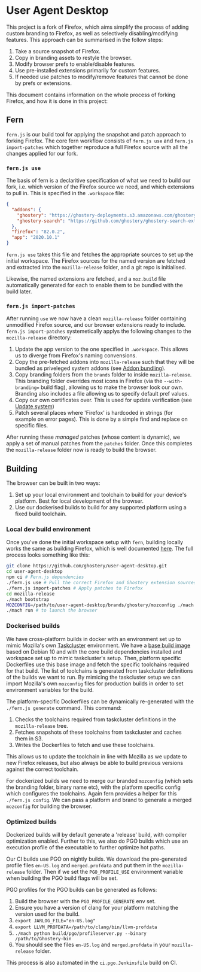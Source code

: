 # User Agent Desktop

This project is a fork of Firefox, which aims simplify the process of adding custom branding to
Firefox, as well as selectively disabling/modifying features. This approach can be summarised in
the follow steps:

1.  Take a source snapshot of Firefox.
2.  Copy in branding assets to restyle the browser.
3.  Modify browser prefs to enable/disable features.
4.  Use pre-installed extensions primarily for custom features.
5.  If needed use patches to modify/remove features that cannot be done by prefs or extensions.

This document contains information on the whole process of forking Firefox, and how it is done in
this project:

## Fern

`fern.js` is our build tool for applying the snapshot and patch approach to forking Firefox. The
core fern workflow consists of `fern.js use` and `fern.js import-patches` which together reproduce
a full Firefox source with all the changes applied for our fork.

### `fern.js use`

The basis of fern is a declaritive specification of what we need to build our fork, i.e. which version
of the Firefox source we need, and which extensions to pull in. This is specified in the
`.workspace` file:

```json
{
  "addons": {
    "ghostery": "https://ghostery-deployments.s3.amazonaws.com/ghostery-extension/8.5.4.5bf5c45f/ghostery-firefox-v8.5.4.zip",
    "ghostery-search": "https://github.com/ghostery/ghostery-search-extension/releases/download/v0.1.12/ghostery_search-0.1.12.zip"
  },
  "firefox": "82.0.2",
  "app": "2020.10.1"
}
```

`fern.js use` takes this file and fetches the appropriate sources to set up the initial workspace.
The Firefox sources for the named version are fetched and extracted into the `mozilla-release`
folder, and a git repo is initialised.

Likewise, the named extensions are fetched, and a `moz.build` file automatically generated for each
to enable them to be bundled with the build later.

### `fern.js import-patches`

After running `use` we now have a clean `mozilla-release` folder containing unmodified Firefox source,
and our browser extensions ready to include. `fern.js import-patches` systemetically applys the
following changes to the `mozilla-release` directory:

1.  Update the app version to the one specified in `.workspace`. This allows us to diverge from
    Firefox's naming convensions.
2.  Copy the pre-fetched addons into `mozilla-release` such that they will be bundled as priveleged
    system addons (see [Addon bundling](./addon-bundling.md)).
3.  Copy branding folders from the `brands` folder to inside `mozilla-release`. This branding folder
    overrides most icons in Firefox (via the `--with-branding=` build flag), allowing us to make the
    browser look our own. Branding also includes a file allowing us to specify default pref values.
4.  Copy our own certificates over. This is used for update verification (see [Update system](./update-system.md))
5.  Patch several places where 'Firefox' is hardcoded in strings (for example on error pages). This
    is done by a simple find and replace on specific files.

After running these _managed_ patches (whose content is dynamic), we apply a set of manual patches
from the `patches` folder. Once this completes the `mozilla-release` folder now is ready to build
the browser.

## Building

The browser can be built in two ways:

1.  Set up your local environment and toolchain to build for your device's platform. Best for local
    development of the browser.
2.  Use our dockerised builds to build for any supported platform using a fixed build toolchain.

### Local dev build environment

Once you've done the initial workspace setup with `fern`, building locally works the same as
building Firefox, which is well documented [here](https://firefox-source-docs.mozilla.org/setup/index.html). The full process looks something like this:

```sh
git clone https://github.com/ghostery/user-agent-desktop.git
cd user-agent-desktop
npm ci # Fern.js dependencies
./fern.js use # Pull the correct Firefox and Ghostery extension sources
./fern.js import-patches # Apply patches to Firefox
cd mozilla-release
./mach bootstrap
MOZCONFIG=/path/to/user-agent-desktop/brands/ghostery/mozconfig ./mach build # start build
./mach run # to launch the browser
```

### Dockerised builds

We have cross-platform builds in docker with an environment set up to mimic Mozilla's own
[Taskcluster](https://taskcluster.net/)
environment. We have a [base build image](../build/Base.dockerfile) based on Debian 10 and with the
core build dependencies installed and workspace set up to mimic taskcluster's setup. Then, platform
specific Dockerfiles use this base image and fetch the specific toolchains required for that build.
The list of toolchains is generated from taskcluster definitions of the builds we want to run. By
mimicing the taskcluster setup we can import Mozilla's own `mozconfig` files for production builds
in order to set environment variables for the build.

The platform-specific Dockerfiles can be dynamically re-generated with the `./fern.js generate`
command. This command:

1.  Checks the toolchains required from taskcluster definitions in the `mozilla-release` tree.
2.  Fetches snapshots of these toolchains from taskcluster and caches them in S3.
3.  Writes the Dockerfiles to fetch and use these toolchains.

This allows us to update the toolchain in line with Mozilla as we update to new Firefox releases,
but also always be able to build previous versions against the correct toolchain.

For dockerized builds we need to merge our branded `mozconfig` (which sets the branding folder,
binary name etc), with the platform specific config which configures the toolchains. Again fern
provides a helper for this `./fern.js config`. We can pass a platform and brand to generate a
merged `mozconfig` for building the browser.

### Optimized builds

Dockerized builds will by default generate a 'release' build, with compiler optimization enabled.
Further to this, we also do PGO builds which use an execution profile of the executable to further
optimize hot paths.

Our CI builds use PGO on nightly builds. We download the pre-generated profile files `en-US.log`
and `merged.profdata` and put them in the `mozilla-release` folder. Then if we set the `PGO_PROFILE_USE`
environment variable when building the PGO build flags will be set.

PGO profiles for the PGO builds can be generated as follows:

1.  Build the browser with the `PGO_PROFILE_GENERATE` env set.
2.  Ensure you have a version of clang for your platform matching the version used for the build.
3.  `export JARLOG_FILE="en-US.log"`
4.  `export LLVM_PROFDATA=/path/to/clang/bin/llvm-profdata`
5.  `./mach python build/pgo/profileserver.py --binary /path/to/Ghostery-bin`
6.  You should see the files `en-US.log` and `merged.profdata` in your `mozilla-release` folder.

This process is also automated in the `ci.pgo.Jenkinsfile` build on CI.
